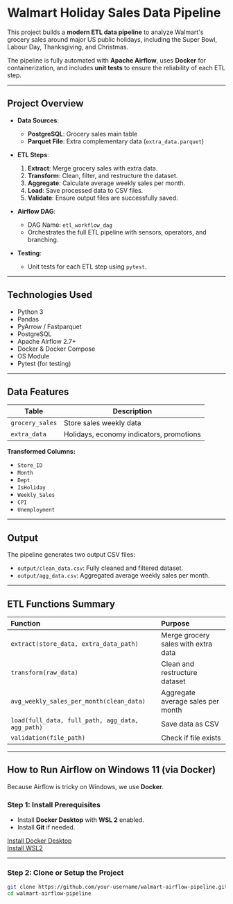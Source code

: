 # Walmart Holiday Sales Data Pipeline

This project builds a **modern ETL data pipeline** to analyze Walmart's grocery sales around major US public holidays, including the Super Bowl, Labour Day, Thanksgiving, and Christmas.

The pipeline is fully automated with **Apache Airflow**, uses **Docker** for containerization, and includes **unit tests** to ensure the reliability of each ETL step.

---

## Project Overview

- **Data Sources**:
  - **PostgreSQL**: Grocery sales main table
  - **Parquet File**: Extra complementary data (`extra_data.parquet`)

- **ETL Steps**:
  1. **Extract**: Merge grocery sales with extra data.
  2. **Transform**: Clean, filter, and restructure the dataset.
  3. **Aggregate**: Calculate average weekly sales per month.
  4. **Load**: Save processed data to CSV files.
  5. **Validate**: Ensure output files are successfully saved.

- **Airflow DAG**:
  - DAG Name: `etl_workflow_dag`
  - Orchestrates the full ETL pipeline with sensors, operators, and branching.

- **Testing**:
  - Unit tests for each ETL step using `pytest`.

---

## Technologies Used

- Python 3
- Pandas
- PyArrow / Fastparquet
- PostgreSQL
- Apache Airflow 2.7+
- Docker & Docker Compose
- OS Module
- Pytest (for testing)

---

##  Data Features

| Table            | Description                                 |
|------------------|---------------------------------------------|
| `grocery_sales`   | Store sales weekly data                    |
| `extra_data`      | Holidays, economy indicators, promotions   |

**Transformed Columns:**
- `Store_ID`
- `Month`
- `Dept`
- `IsHoliday`
- `Weekly_Sales`
- `CPI`
- `Unemployment`

---

## Output

The pipeline generates two output CSV files:
- `output/clean_data.csv`: Fully cleaned and filtered dataset.
- `output/agg_data.csv`: Aggregated average weekly sales per month.

---

## ETL Functions Summary

| Function | Purpose |
|:---------|:--------|
| `extract(store_data, extra_data_path)` | Merge grocery sales with extra data |
| `transform(raw_data)` | Clean and restructure dataset |
| `avg_weekly_sales_per_month(clean_data)` | Aggregate average sales per month |
| `load(full_data, full_path, agg_data, agg_path)` | Save data as CSV |
| `validation(file_path)` | Check if file exists |

---


##  How to Run Airflow on Windows 11 (via Docker)

Because Airflow is tricky on Windows, we use **Docker**.

### Step 1: Install Prerequisites
- Install **Docker Desktop** with **WSL 2** enabled.
- Install **Git** if needed.

[Install Docker Desktop](https://docs.docker.com/desktop/install/windows-install/)  
[Install WSL2](https://learn.microsoft.com/en-us/windows/wsl/install)

---

### Step 2: Clone or Setup the Project

```bash
git clone https://github.com/your-username/walmart-airflow-pipeline.git
cd walmart-airflow-pipeline


